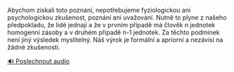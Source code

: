
Abychom získali toto poznání, nepotřebujeme fyziologickou ani psychologickou zkušenost, poznání ani uvažování. Nutně to plyne z našeho předpokladu, že lidé jednají a že v prvním případě má člověk n jednotek homogenní zásoby a v druhém případě n-1 jednotek. Za těchto podmínek není jiný výsledek myslitelný. Náš výrok je formální a apriorní a nezávisí na žádné zkušenosti.

[🔊 Poslechnout audio](/data/7-paragraphs/audio/chapter_31/para_003-Abychom-zskali-toto-poznn-nepotebujeme-fyziol.mp3)
